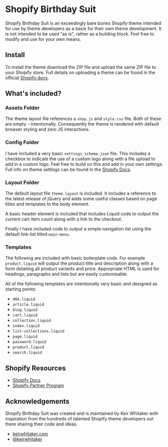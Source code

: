 # Shopify Birthday Suit

Shopify Birthday Suit is an exceedingly bare bones Shopify theme intended for use by theme developers as a basis for their own theme development. It is not intended to be used "as is", rather as a building block. Feel free to modify and use for your own means.

## Install

To install the theme download the ZIP file and upload the same ZIP file to your Shopify store. Full details on uploading a theme can be found in the official [Shopify docs](http://docs.shopify.com/themes/the-basics/build-your-theme/upload-theme).

## What's included?

### Assets Folder

The theme layout file references a <code>shop.js</code> and <code>style.css</code> file. Both of these are empty - intentionally. Consequently the theme is rendered with default browser styling and zero JS interactions.

### Config Folder

I have included a very basic <code>settings_schema.json</code> file. This includes a checkbox to indicate the use of a custom logo along with a file upload to add in a custom logo. Feel free to build on this and add in your own settings. Full info on theme settings can be found in the [Shopify Docs](https://docs.shopify.com/themes/theme-development/storefront-editor/settings-schema).

### Layout Folder

The default layout file <code>theme.layout</code> is included. It includes a reference to the latest release of jQuery and adds some useful classes based on page titles and templates to the body element.

A basic header element is included that includes Liquid code to output the current cart item count along with a link to the checkout.

Finally I have included code to output a simple navigation list using the default link-list titled <code>main-menu</code>.

### Templates

The following are included with basic boilerplate code. For example <code>product.liquid</code> will output the product title and description along with a form detailing all product variants and price. Appropriate HTML is used for headings, paragraphs and lists but are easily customisable.

All of the following templates are intentionally very basic and designed as starting points:

* <code>404.liquid</code>
* <code>article.liquid</code>
* <code>blog.liquid</code>
* <code>cart.liquid</code>
* <code>collection.liquid</code>
* <code>index.liquid</code>
* <code>list-collections.liquid</code>
* <code>page.liquid</code>
* <code>password.liquid</code>
* <code>product.liquid</code>
* <code>search.liquid</code>

## Shopify Resources

* [Shopify Docs](http://docs.shopify.com/)
* [Shopify Partner Program](http://shopify.com/partners)

## Acknowledgements

Shopify Birthday Suit was created and is maintained by Keir Whitaker with inspiration from the hundreds of talented Shopify theme developers out there sharing their code and ideas.

* [keirwhitaker.com](http://keirwhitaker.com)
* [@keirwhitaker](http://keirwhitaker.com/twitter)
